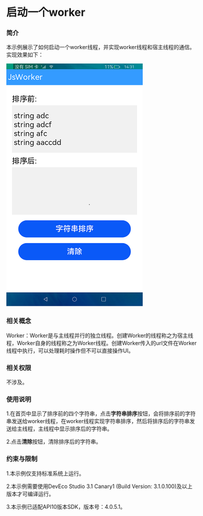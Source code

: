 # 启动一个worker

### 简介

本示例展示了如何启动一个worker线程，并实现worker线程和宿主线程的通信。实现效果如下：

![main](screenshots/device/main.png)

### 相关概念

Worker：Worker是与主线程并行的独立线程。创建Worker的线程称之为宿主线程，Worker自身的线程称之为Worker线程。创建Worker传入的url文件在Worker线程中执行，可以处理耗时操作但不可以直接操作UI。

### 相关权限

不涉及。

### 使用说明

1.在首页中显示了排序前的四个字符串，点击**字符串排序**按钮，会将排序前的字符串发送给worker线程，在worker线程实现字符串排序，然后将排序后的字符串发送给主线程，主线程中显示排序后的字符串。

2.点击**清除**按钮，清除排序后的字符串。


### 约束与限制

1.本示例仅支持标准系统上运行。

2.本示例需要使用DevEco Studio 3.1 Canary1 (Build Version: 3.1.0.100)及以上版本才可编译运行。

3.本示例已适配API10版本SDK，版本号：4.0.5.1。